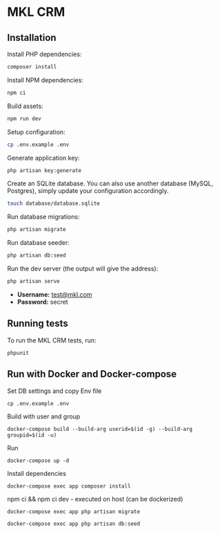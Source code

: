 # MKL CRM

## Installation

Install PHP dependencies:

```sh
composer install
```

Install NPM dependencies:

```sh
npm ci
```

Build assets:

```sh
npm run dev
```

Setup configuration:

```sh
cp .env.example .env
```

Generate application key:

```sh
php artisan key:generate
```

Create an SQLite database. You can also use another database (MySQL, Postgres), simply update your configuration accordingly.

```sh
touch database/database.sqlite
```

Run database migrations:

```sh
php artisan migrate
```

Run database seeder:

```sh
php artisan db:seed
```

Run the dev server (the output will give the address):

```sh
php artisan serve
```

- **Username:** test@mkl.com
- **Password:** secret

## Running tests

To run the MKL CRM tests, run:

```
phpunit
```

## Run with Docker and Docker-compose

Set DB settings and copy Env file
```shell
cp .env.example .env
```

Build with user and group
```shell
docker-compose build --build-arg userid=$(id -g) --build-arg groupid=$(id -u)
```

Run
```shell
docker-compose up -d
```

Install dependencies
```shell
docker-compose exec app composer install
```

npm ci && npm ci dev - executed on host (can be dockerized)

```shell
docker-compose exec app php artisan migrate
```

```shell
docker-compose exec app php artisan db:seed
```


